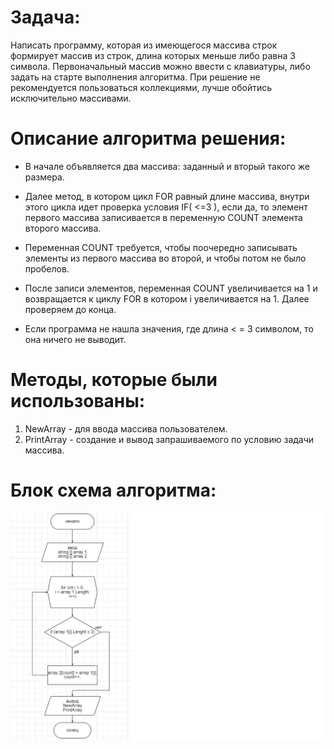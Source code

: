# **Задача:**

Написать программу, которая из имеющегося массива строк формирует массив из строк, длина которых меньше либо равна 3 символа. Первоначальный массив можно ввести с клавиатуры, либо задать на старте выполнения алгоритма. При решение не рекомендуется пользоваться коллекциями, лучше обойтись исключительно массивами.

# **Описание алгоритма решения:**
* В начале объявляется два массива: заданный и вторый такого же размера.

* Далее метод, в котором цикл FOR равный длине массива, внутри этого цикла идет проверка условия IF( <=3 ), если да, то элемент первого массива записивается в переменную COUNT элемента второго массива.

* Переменная COUNT требуется, чтобы поочередно записывать элементы из первого массива во второй, и чтобы потом не было пробелов.

* После записи элементов, переменная COUNT увеличивается на 1 и возвращается к циклу FOR в котором i увеличивается на 1. Далее проверяем до конца.

* Если программа не нашла значения, где длина < = 3 символом, то она ничего не выводит.

# **Методы, которые были использованы:**
1. NewArray - для ввода массива пользователем.
2. PrintArray - создание и вывод запрашиваемого по условию задачи массива.

# **Блок схема алгоритма:**
![diagram](diagram.png)